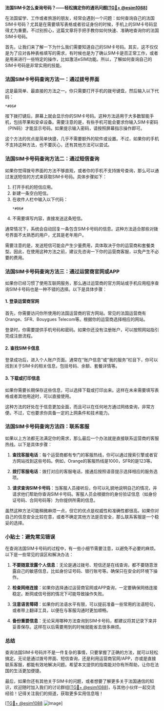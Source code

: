 **法国SIM卡怎么查询号码？——轻松搞定你的通讯问题[[TG💪+ @esim1088](https://t.me/s/esim1088)]**

在法国留学、工作或者旅游的朋友，经常会遇到一个问题：如何查询自己的法国SIM卡号码？尤其是在需要填写表格或者验证身份的时候，手机上的SIM卡号码显得尤为重要。不过别担心，这篇文章将手把手教你如何快速、准确地查询你的法国SIM卡号码。

首先，让我们来了解一下为什么我们需要知道自己的SIM卡号码。其实，这不仅仅是为了应对各种表格填写的需求，有时候也是为了确认SIM卡是否正常工作，或者是用来进行一些特定的操作，比如激活eSIM功能。所以，了解如何查询自己的SIM卡号码是非常实用的技能。

### 法国SIM卡号码查询方法一：通过拨号界面

这是最简单、最直接的方法之一。你只需要打开手机的拨号键盘，然后输入以下代码：

```
*#06#
```

按下拨打键后，屏幕上就会显示你的SIM卡号码。这种方法适用于大多数智能手机，包括苹果和安卓设备。需要注意的是，有些手机可能会要求你输入SIM卡密码（PIN码）才能显示号码。如果提示输入密码，请按照屏幕指示操作即可。

这个方法的优点是简单快捷，几乎不需要额外的软件或设置。不过，如果你的手机不支持这种方法，也不要灰心，还有其他方法可以尝试。

### 法国SIM卡号码查询方法二：通过短信查询

如果你觉得拨号界面的方法不够直观，或者你的手机不支持拨号查询，那么可以通过发送短信的方式来获取SIM卡号码。具体步骤如下：

1. 打开手机的短信应用。
2. 新建一条空白短信。
3. 在收件人栏中输入以下代码：
   ```
   *#06#
   ```
4. 不需要填写内容，直接发送这条短信。

通常情况下，系统会自动回复一条包含SIM卡号码的信息。这种方法适合那些对拨号界面不太熟悉的用户，尤其是老年用户。

需要注意的是，发送短信可能会产生少量费用，具体取决于你的运营商和套餐类型。因此，在使用这种方法之前，建议先咨询一下你的运营商客服，以免产生不必要的费用。

### 法国SIM卡号码查询方法三：通过运营商官网或APP

如果你已经习惯了使用互联网服务，那么通过运营商的官方网站或手机应用程序查询SIM卡号码也是一种不错的选择。以下是具体步骤：

#### 1. 登录运营商官网
首先，你需要访问你所使用的法国运营商的官方网站。常见的法国运营商有Orange、SFR、Bouygues Telecom等。根据你的运营商选择相应的网站。

登录时，你需要提供手机号码和密码。如果你还没有注册账户，可以按照网站指引完成注册流程。

#### 2. 查找SIM卡信息
登录成功后，进入个人账户页面。通常在“账户信息”或“我的服务”栏目下，你可以找到关于SIM卡的相关信息，包括号码、余额、套餐详情等。

#### 3. 下载或打印信息
如果你需要长期保存这些信息，可以选择下载或打印出来。这样在未来需要填写表格或者其他用途时，可以直接使用。

这种方法的好处在于信息更加全面，而且可以在任何地方通过网络查询，非常方便。不过，它也要求你具备一定的上网条件和技术能力。

### 法国SIM卡号码查询方法四：联系客服

如果以上方法都无法满足你的需求，那么最后一个办法就是直接联系运营商的客服热线。以下是具体步骤：

1. **查找客服电话**：每个运营商都有专门的客服热线，你可以通过搜索引擎或者官方网站找到这些号码。例如，Orange的客服热线是1000，SFR的是123等。

2. **拨打客服电话**：拨打对应的客服电话，接通后按照语音提示选择相应的服务选项。

3. **请求查询SIM卡号码**：当客服人员接听后，你可以礼貌地说明自己的情况，并请求他们帮助你查询SIM卡号码。客服人员会根据你的身份验证信息（如身份证号码、合同号码等）为你提供所需的信息。

虽然这种方法可能稍微麻烦一点，但它的优点是权威性和准确性都很高。如果你对自己的信息安全比较在意，或者不确定其他方法是否安全，那么联系客服是一个稳妥的选择。

### 小贴士：避免常见错误

在查询法国SIM卡号码的过程中，有一些小细节需要注意，以避免不必要的麻烦。以下是一些常见的误区和解决办法：

1. **不要随意泄露个人信息**：无论是通过拨号、短信还是在线查询，都不要随意泄露自己的敏感信息，比如身份证号码、银行账号等。确保只在安全的环境下操作。

2. **检查网络连接**：如果你选择通过运营商官网或APP查询，一定要确保网络连接稳定。断网或信号弱的情况下可能导致操作失败。

3. **注意语言障碍**：如果你的法语水平有限，可以提前准备一些常用的法语短句，或者带上翻译工具，以便在与客服沟通时更加顺畅。

4. **备份重要信息**：无论采用哪种方法查询到SIM卡号码，都建议将其记录下来并妥善保存。这样在以后需要用到的时候就能省去很多麻烦。

### 总结

查询法国SIM卡号码并不是一件复杂的事情，只要掌握了正确的方法，就可以轻松搞定。无论是通过拨号界面、短信查询，还是利用运营商官网/APP，亦或是直接联系客服，都能有效地解决问题。希望本文提供的指南能对你有所帮助，让你在法国的生活更加便捷。

最后，如果你还有其他关于SIM卡的问题，或者想要了解更多关于法国通信的知识，欢迎随时加入我们的讨论群组[[TG💪+ @esim1088](https://t.me/s/esim1088)]，与其他小伙伴一起交流经验！记得关注我们的频道，获取更多实用信息哦！

[[TG💪+ @esim1088](https://t.me/s/esim1088) ![Image](https://i.postimg.cc/4NQfJmqS/Snipaste-2025-05-13-00-14-12.png)]